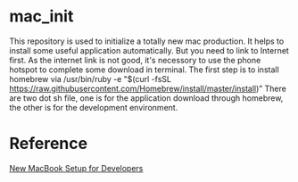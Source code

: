 # mac_init
This repository is used to initialize a totally new mac production. It helps to install some useful application automatically. But you need to link to Internet first. 
As the internet link is not good, it's necessory to use the phone hotspot to complete some download in terminal. 
The first step is to install homebrew via /usr/bin/ruby -e "$(curl -fsSL https://raw.githubusercontent.com/Homebrew/install/master/install)”
There are two dot sh file, one is for the application download through homebrew, the other is for the development environment.

# Reference
[New MacBook Setup for Developers](https://dev.to/therealdanvega/new-macbook-setup-for-developers-2nma)